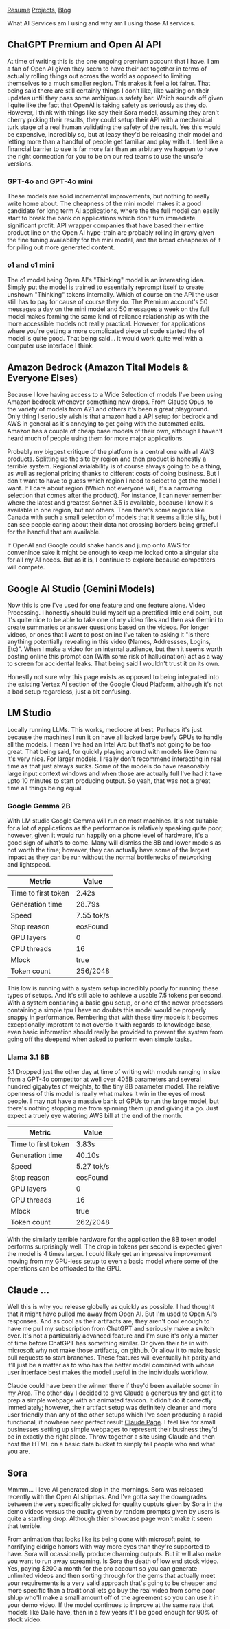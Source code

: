 [Resume](../resume_page.md) [Projects](../projects.md), [Blog](../blog.md)

What AI Services am I using and why am I using those AI services.

## ChatGPT Premium and Open AI API
At time of writing this is the one ongoing premium account that I have. I am a fan of Open AI given they seem to have their act together in terms of actually rolling things out across the world as opposed to limiting themselves to a much smaller region. This makes it feel a lot fairer. That being said there are still certainly things I don't like, like waiting on their updates until they pass some ambiguous safety bar. Which sounds off given I quite like the fact that OpenAI is taking safety as seriously as they do. However, I think with things like say their Sora model, assuming they aren't cherry picking their results, they could setup their API with a mechanical turk stage of a real human validating the safety of the result. Yes this would be expensive, incredibly so, but at leasy they'd be releasing their model and letting more than a handful of people get familiar and play with it. I feel like a financial barrier to use is far more fair than an arbitrary we happen to have the right connection for you to be on our red teams to use the unsafe versions. 

### GPT-4o and GPT-4o mini
These models are solid incremental improvements, but nothing to really write home about. The cheapness of the mini model makes it a good candidate for long term AI applications, where the the full model can easily start to break the bank on applications which don't turn immediate significant profit. API wrapper companies that have based their entire product line on the Open AI hype-train are probably rolling in gravy given the fine tuning availability for the mini model, and the broad cheapness of it for piling out more generated content. 

### o1 and o1 mini
The o1 model being Open AI's "Thinking" model is an interesting idea. Simply put the model is trained to essentially reprompt itself to create unshown "Thinking" tokens internally. Which of course on the API the user still has to pay for cause of course they do. The Premium account's 50 messages a day on the mini model and 50 messages a week on the full model makes forming the same kind of reliance relationship as with the more accessible models not really practical. However, for applications where you're getting a more complicated piece of code started the o1 model is quite good. That being said... it would work quite well with a computer use interface I think. 

## Amazon Bedrock (Amazon Tital Models & Everyone Elses)
Because I love having access to a Wide Selection of models I've been using Amazon bedrock whenever something new drops. From Claude Opus, to the variety of models from A21 and others it's been a great playground. Only thing I seriously wish is that amazon had a API setup for bedrock and AWS in general as it's annoying to get going with the automated calls. Amazon has a couple of cheap base models of their own, although I haven't heard much of people using them for more major applications. 

Probably my biggest critique of the platform is a central one with all AWS products. Splitting up the site by region and then product is honestly a terrible system. Regional avialability is of course always going to be a thing, as well as regional pricing thanks to different costs of doing business. But I don't want to have to guess which region I need to select to get the model I want. If I care about region (Which not everyone will, it's a narrowing selection that comes after the product). For instance, I can never remember where the latest and greatest Sonnet 3.5 is available, because I know it's available in one region, but not others. Then there's some regions like Canada with such a small selection of models that it seems a little silly, but i can see people caring about their data not crossing borders being grateful for the handful that are available.

If OpenAI and Google could shake hands and jump onto AWS for convenince sake it might be enough to keep me locked onto a singular site for all my AI needs. But as it is, I continue to explore because competitors will compete.

## Google AI Studio (Gemini Models)
Now this is one I've used for one feature and one feature alone. Video Processing. I honestly should build myself up a prettified little end point, but it's quite nice to be able to take one of my video files and then ask Gemini to create summaries or answer questions based on the videos. For longer videos, or ones that I want to post online  I've taken to asking it "Is there anything potentially revealing in this video (Names, Addressses, Logins, Etc)". When I make a video for an internal audience, but then it seems worth posting online this prompt can (With some risk of hallucination) act as a way to screen for accidental leaks. That being said I wouldn't trust it on its own. 

Honestly not sure why this page exists as opposed to being integrated into the existing Vertex AI section of the Google Cloud Platform, although it's not a bad setup regardless, just a bit confusing.

## LM Studio
Locally running LLMs. This works, mediocre at best. Perhaps it's just because the machines I run it on have all lacked large beefy GPUs to handle all the models. I mean I've had an Intel Arc but that's not going to be too great. That being said, for quickly playing around with models like Gemma it's very nice. For larger models, I really don't recommend interacting in real time as that just always sucks. Some of the models do have reasonably large input context windows and when those are actually full I've had it take upto 10 minutes to start producing output. So yeah, that was not a great time all things being equal. 

### Google Gemma 2B
With LM studio Google Gemma will run on most machines. It's not suitable for a lot of applications as the performance is relatively speaking quite poor; however, given it would run happily on a phone level of hardware, it's a good sign of what's to come. Many will dismiss the 8B and lower models as not worth the time; however, they can actually have some of the largest impact as they can be run without the normal bottlenecks of networking and lightspeed. 

| Metric               | Value    |
|----------------------|----------|
| Time to first token  | 2.42s    |
| Generation time      | 28.79s   |
| Speed                | 7.55 tok/s |
| Stop reason          | eosFound |
| GPU layers           | 0        |
| CPU threads          | 16       |
| Mlock                | true     |
| Token count          | 256/2048 |

This low is running with a system setup incredibly poorly for running these types of setups. And it's still able to achieve a usable 7.5 tokens per second. With a system contianing a basic gpu setup, or one of the newer processors containing a simple tpu I have no doubts this model would be properly snappy in performance. Rembering that with these tiny models it becomes exceptionally improtant to not overdo it with regards to knowledge base, even basic information should really be provided to prevent the system from going off the deepend when asked to perform even simple tasks. 

### Llama 3.1 8B
3.1 Dropped just the other day at time of writing with models ranging in size from a GPT-4o competitor at well over 405B parameters and several hundred gigabytes of weights, to the tiny 8B parameter model. The relative openness of this model is really what makes it win in the eyes of most people. I may not have a massive bank of GPUs to run the large model, but there's nothing stopping me from spinning them up and giving it a go. Just expect a truely eye watering AWS bill at the end of the month. 

| Metric               | Value    |
|----------------------|----------|
| Time to first token  | 3.83s    |
| Generation time      | 40.10s   |
| Speed                | 5.27 tok/s |
| Stop reason          | eosFound |
| GPU layers           | 0        |
| CPU threads          | 16       |
| Mlock                | true     |
| Token count          | 262/2048 |

With the similarly terrible hardware for the application the 8B token model performs surprisingly well. The drop in tokens per second is expected given the model is 4 times larger. I could likely get an impressive improvement moving from my GPU-less setup to even a basic model where some of the operations can be offloaded to the GPU. 

## Claude ... 
Well this is why you release globally as quickly as possible. I had thought that it might have pulled me away from Open AI. But I'm used to Open AI's responses. And as cool as their artifacts are, they aren't cool enough to have me pull my subscription from ChatGPT and seriously make a switch over. It's not a particularly advanced feature and I'm sure it's only a matter of time before ChatGPT has something similar. Or given their tie in with microsoft why not make those artifacts, on github. Or allow it to make basic pull requests to start branches. These features will eventually hit parity and it'll just be a matter as to who has the better model combined with whose user interface best makes the model useful in the individuals workflow. 

Claude could have been the winner there if they'd been available sooner in my Area. The other day I decided to give Claude a generous try and get it to prep a simple webpage with an animated favicon. It didn't do it correctly immediately; however, their artifact setup was definitely cleaner and more user friendly than any of the other setups which I've seen producing a rapid functional, if nowhere near perfect result [Claude Page](https://storage.googleapis.com/atkin_pages/bouncing-ball-favicon-site.html). I feel like for small businesses setting up simple webpages to represent their business they'd be in exactly the right place. Throw together a site using Claude and then host the HTML on a basic data bucket to simply tell people who and what you are. 

## Sora
Mmmm... I love AI generated slop in the mornings. Sora was released recently with the Open AI shipmas. And I've gotta say the downgrades between the very specifically picked for quality ouptuts given by Sora in the demo videos versus the quality given by random prompts given by users is quite a startling drop. Although thier showcase page won't make it seem that terrible. 

From animation that looks like its being done with microsoft paint, to horrifying eldrige horrors with way more eyes than they're supported to have. Sora will ocassionally produce charming outputs. But it will also make you want to run away screaming. Is Sora the death of low end stock video. Yes, paying $200 a month for the pro account so you can generate unlimited videos and then sorting through for the gems that actually meet your requirements is a very valid approach that's going to be cheaper and more specific than a traditional lets go buy the real video from some poor shlup who'll make a small amount off of the agreement so you can use it in your demo video. If the model continues to improve at the same rate that models like Dalle have, then in a few years it'll be good enough for 90% of stock video. 